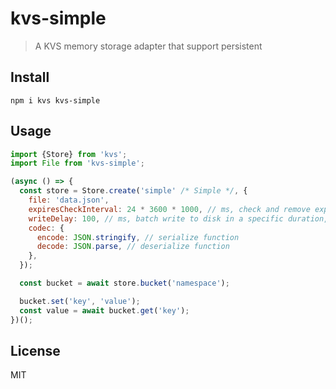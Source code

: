 # kvs-simple

> A KVS memory storage adapter that support persistent

## Install

```shell
npm i kvs kvs-simple
```

## Usage

```js
import {Store} from 'kvs';
import File from 'kvs-simple';

(async () => {
  const store = Store.create('simple' /* Simple */, {
    file: 'data.json',
    expiresCheckInterval: 24 * 3600 * 1000, // ms, check and remove expired data in each ms
    writeDelay: 100, // ms, batch write to disk in a specific duration, enhance write performance.
    codec: {
      encode: JSON.stringify, // serialize function
      decode: JSON.parse, // deserialize function
    },
  });

  const bucket = await store.bucket('namespace');

  bucket.set('key', 'value');
  const value = await bucket.get('key');
})();
```

## License

MIT
